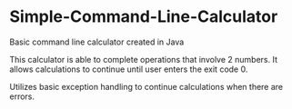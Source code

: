 # Simple-Command-Line-Calculator
Basic command line calculator created in Java

This calculator is able to complete operations that involve 2 numbers.
It allows calculations to continue until user enters the exit code 0.

Utilizes basic exception handling to continue calculations when there are errors.
